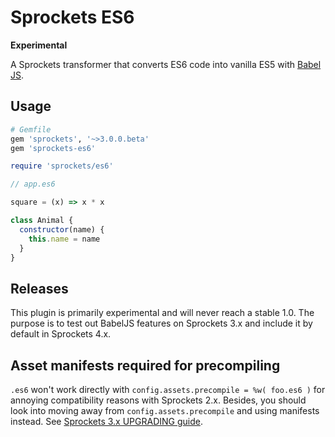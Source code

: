 # Sprockets ES6

**Experimental**

A Sprockets transformer that converts ES6 code into vanilla ES5 with [Babel JS](https://babeljs.io).

## Usage

``` ruby
# Gemfile
gem 'sprockets', '~>3.0.0.beta'
gem 'sprockets-es6'
```


``` ruby
require 'sprockets/es6'
```

``` js
// app.es6

square = (x) => x * x

class Animal {
  constructor(name) {
    this.name = name
  }
}
```

## Releases

This plugin is primarily experimental and will never reach a stable 1.0. The
purpose is to test out BabelJS features on Sprockets 3.x and include it by default
in Sprockets 4.x.

## Asset manifests required for precompiling

`.es6` won't work directly with `config.assets.precompile = %w( foo.es6 )` for annoying compatibility reasons with Sprockets 2.x. Besides, you should look into moving away from `config.assets.precompile` and using manifests instead. See [Sprockets 3.x UPGRADING guide](https://github.com/rails/sprockets/blob/master/UPGRADING.md#preference-for-asset-manifest-and-links).
